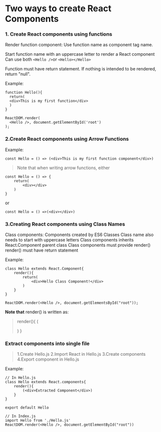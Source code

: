 # Two ways to create React Components

### 1. Create React components using functions
Render function component: Use function name as component tag name.  

Start function name with an uppercase letter to render a React component  
Can use both `<Hello />`or `<Hello></Hello>`  

Function must have return statement. If nothing is intended to be rendered, return "null".  

Example:
```
function Hello(){
  return(
  <div>This is my first function</div>
  )
}
```
```
ReactDOM.render(
  <Hello />, document.getElementById('root')
);
```

### 2.Create React components using Arrow Functions
Example:
```
const Hello = () => (<div>This is my first function component</div>)
```
>Note that when writing arrow functions, either
```
const Hello = () => {
    return(
        <div></div>
    )
}
```
or
```
const Hello = () =>(<div></div>)
```

### 3.Creating React components using Class Names
Class components: Components created by ES6 Classes
Class name also needs to start with uppercase letters
Class components inherits React.Component parent class
Class components must provide render()
render() must have return statement

Example:
```
class Hello extends React.Component{
    render(){
        return(
            <div>Hello Class Component!</div>
        )
    }
}

ReactDOM.render(<Hello />, document.getElementsById("root"));
```
**Note that** render() is written as:
>render(){
    (<div></div>)
}

### Extract components into single file
>1.Create Hello.js
>2.Import React in Hello.js
>3.Create components
>4.Export component in Hello.js

Example: 
```
// In Hello.js
class Hello extends React.components{
    render(){
        (<div>Extracted Component</div>)
    }
}

export default Hello
```
```
// In Index.js
import Hello from './Hello.js'
ReactDOM.render(<Hello />, document.getElementById("root"))
```
